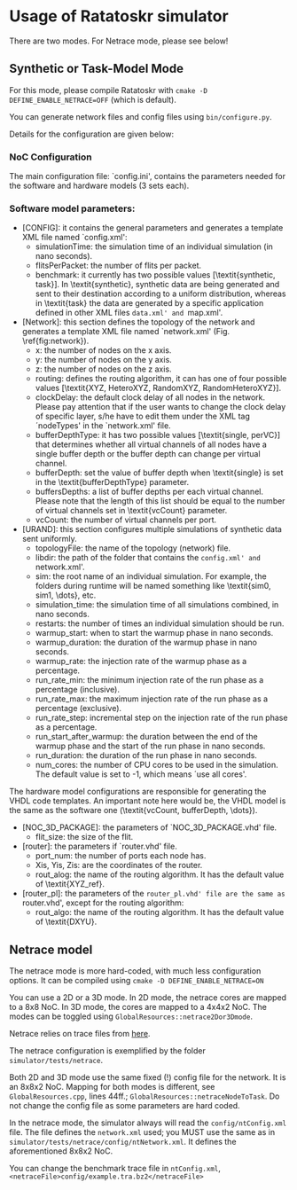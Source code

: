 # Usage of Ratatoskr simulator

There are two modes. For Netrace mode, please see below!

## Synthetic or Task-Model Mode

For this mode, please compile Ratatoskr with `cmake -D DEFINE_ENABLE_NETRACE=OFF`
(which is default).

You can generate network files and config files using `bin/configure.py`.

Details for the configuration are given below:

### NoC Configuration
The main configuration file: `config.ini', contains the parameters needed for the software and hardware models (3 sets each).


### Software model parameters:
- [CONFIG]: it contains the general parameters and generates a template XML file named `config.xml':
   - simulationTime: the simulation time of an individual simulation (in nano seconds).
   -  flitsPerPacket: the number of flits per packet.
   -  benchmark: it currently has two possible values [\textit{synthetic, task}]. In \textit{synthetic}, synthetic data are being generated and sent to their destination according to a uniform distribution, whereas in \textit{task} the data are generated by a specific application defined in other XML files `data.xml' and `map.xml'.
- [Network]: this section defines the topology of the network and generates a template XML file named `network.xml' (Fig. \ref{fig:network}).
   -   x: the number of nodes on the x axis.
   -   y: the number of nodes on the y axis.
   -   z: the number of nodes on the z axis.
   -   routing: defines the routing algorithm, it can has one of four possible values [\textit{XYZ, HeteroXYZ, RandomXYZ, RandomHeteroXYZ}].
   -   clockDelay: the default clock delay of all nodes in the network. Please pay attention that if the user wants to change the clock delay of specific layer, s/he have to edit them under the XML tag ´nodeTypes' in the `network.xml' file.
   -   bufferDepthType: it has two possible values [\textit{single, perVC}] that determines whether all virtual channels of all nodes have a single buffer depth or the buffer depth can change per virtual channel.
   -   bufferDepth: set the value of buffer depth when \textit{single} is set in the \textit{bufferDepthType} parameter.
   -   buffersDepths: a list of buffer depths per each virtual channel. Please note that the length of this list should be equal to the number of virtual channels set in \textit{vcCount} parameter.
   -   vcCount: the number of virtual channels per port.
- [URAND]: this section configures multiple simulations of synthetic data sent uniformly.
   -   topologyFile: the name of the topology (network) file.
   -   libdir: the path of the folder that contains the `config.xml' and `network.xml'.
   -   sim: the root name of an individual simulation. For example, the folders during runtime will be named something like \textit{sim0, sim1, \dots}, etc.
   -   simulation_time: the simulation time of all simulations combined, in nano seconds.
   -   restarts: the number of times an individual simulation should be run.
   -   warmup_start: when to start the warmup phase in nano seconds.
   -   warmup_duration: the duration of the warmup phase in nano seconds.
   -   warmup_rate: the injection rate of the warmup phase as a percentage.
   -   run_rate_min: the minimum injection rate of the run phase as a percentage (inclusive).
   -   run_rate_max: the maximum injection rate of the run phase as a percentage (exclusive).
   -   run_rate_step: incremental step on the injection rate of the run phase as a percentage.
   -   run_start_after_warmup: the duration between the end of the warmup phase and the start of the run phase in nano seconds.
   -   run_duration: the duration of the run phase in nano seconds.
   -   num_cores: the number of CPU cores to be used in the simulation. The default value is set to -1, which means ´use all cores'.

The hardware model configurations are responsible for generating the VHDL code templates. An important note here would be, the VHDL model is the same as the software one (\textit{vcCount, bufferDepth, \dots}).
- [NOC_3D_PACKAGE]: the parameters of `NOC_3D_PACKAGE.vhd' file.
	- flit_size: the size of the flit.
- [router]: the parameters if `router.vhd' file.
	- port_num: the number of ports each node has.
	- Xis, Yis, Zis: are the coordinates of the router.
	- rout_alog: the name of the routing algorithm. It has the default value of \textit{XYZ_ref}.
- [router_pl]: the parameters of the `router_pl.vhd' file are the same as `router.vhd', except for the routing algorithm:
    - rout_algo: the name of the routing algorithm. It has the default value of \textit{DXYU}.


## Netrace model

The netrace mode is more hard-coded, with much less configuration options.
It can be compiled using `cmake -D DEFINE_ENABLE_NETRACE=ON`

You can use a 2D or a 3D mode.
In 2D mode, the netrace cores are mapped to a 8x8 NoC.
In 3D mode, the cores are mapped to a 4x4x2 NoC.
The modes can be toggled using `GlobalResources::netrace2Dor3Dmode`.

Netrace relies on trace files from [here](https://www.cs.utexas.edu/~netrace/).

The netrace configuration is exemplified by the folder `simulator/tests/netrace`.

Both 2D and 3D mode use the same fixed (!) config file for the network.
It is an 8x8x2 NoC.
Mapping for both modes is different, see `GlobalResources.cpp`, lines 44ff.;
`GlobalResources::netraceNodeToTask`.
Do not change the config file as some parameters are hard coded.

In the netrace mode, the simulator always will read the `config/ntConfig.xml` file.
The file defines the `network.xml` used; you MUST use the same as in `simulator/tests/netrace/config/ntNetwork.xml`. It defines the aforementioned 8x8x2 NoC.

You can change the benchmark trace file in `ntConfig.xml`, `<netraceFile>config/example.tra.bz2</netraceFile>`
